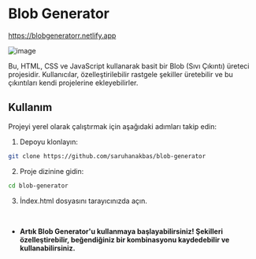 # Blob Generator

https://blobgeneratorr.netlify.app

![image](https://github.com/saruhanakbas/blob-generator/assets/126952556/686c9a1d-23a2-48ff-b473-5588af0e401c)


Bu, HTML, CSS ve JavaScript kullanarak basit bir Blob (Sıvı Çıkıntı) üreteci projesidir. Kullanıcılar, özelleştirilebilir rastgele şekiller üretebilir ve bu çıkıntıları kendi projelerine ekleyebilirler.

## Kullanım

> 

Projeyi yerel olarak çalıştırmak için aşağıdaki adımları takip edin:

1. Depoyu klonlayın:

```bash
git clone https://github.com/saruhanakbas/blob-generator
```

2. Proje dizinine gidin:
```bash
cd blob-generator
```

3. İndex.html dosyasını tarayıcınızda açın.

<br>
 
* **Artık Blob Generator'u kullanmaya başlayabilirsiniz! Şekilleri özelleştirebilir, beğendiğiniz bir kombinasyonu kaydedebilir ve kullanabilirsiniz.**
